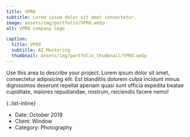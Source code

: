 ```yaml
---
title: VPRO
subtitle: Lorem ipsum dolor sit amet consectetur.
image: assets/img/portfolio/VPRO.webp
alt: VPRO company logo

caption:
  title: VPRO
  subtitle: AI Mentoring
  thumbnail: assets/img/portfolio_thumbnail/VPRO.webp
---
```

Use this area to describe your project. Lorem ipsum dolor sit amet, consectetur adipisicing elit. Est blanditiis dolorem culpa incidunt minus dignissimos deserunt repellat aperiam quasi sunt officia expedita beatae cupiditate, maiores repudiandae, nostrum, reiciendis facere nemo!

{:.list-inline}
- Date: October 2019
- Client: Window
- Category: Photography

